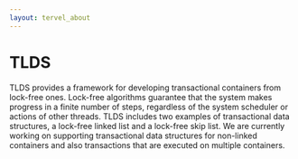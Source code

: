 ```yaml
---
layout: tervel_about
---
```


# TLDS

TLDS provides a framework for developing transactional containers from lock-free ones.
Lock-free algorithms guarantee that the system makes progress in a finite number of steps, regardless of the system scheduler or actions of other threads.
TLDS includes two examples of transactional data structures, a lock-free linked list and a lock-free skip list. We are currently working on supporting transactional data structures for non-linked containers and also transactions that are executed on multiple containers.

